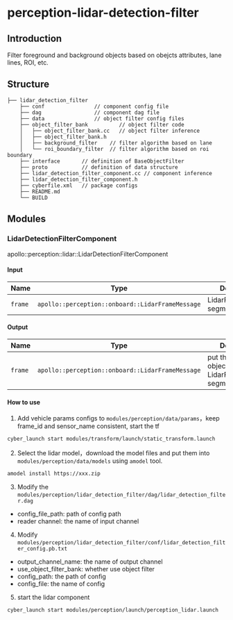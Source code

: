 # perception-lidar-detection-filter

## Introduction

Filter foreground and background objects based on obejcts attributes, lane lines, ROI, etc.

## Structure

```
├── lidar_detection_filter
    ├── conf                // component config file
    ├── dag                 // component dag file
    ├── data                // object filter config files
    ├── object_filter_bank          // object filter code
    │   ├── object_filter_bank.cc   // object filter inference
    │   ├── object_filter_bank.h
    │   ├── background_filter    // filter algorithm based on lane
    │   └── roi_boundary_filter  // filter algorithm based on roi boundary
    ├── interface       // definition of BaseObjectFilter
    ├── proto           // definition of data structure
    ├── lidar_detection_filter_component.cc // component inference
    ├── lidar_detection_filter_component.h
    ├── cyberfile.xml   // package configs
    ├── README.md
    └── BUILD
```

## Modules

### LidarDetectionFilterComponent

apollo::perception::lidar::LidarDetectionFilterComponent

#### Input

| Name    | Type                                             | Description                    |
| ------- | ------------------------------------------------ | ------------------------------ |
| `frame` | `apollo::perception::onboard::LidarFrameMessage` | LidarFrame‘s segmented_objects |

#### Output

| Name    | Type                                             | Description                                                   |
| ------- | ------------------------------------------------ | ------------------------------------------------------------- |
| `frame` | `apollo::perception::onboard::LidarFrameMessage` | put the preserved objects into LidarFrame‘s segmented_objects |

#### How to use

1. Add vehicle params configs to `modules/perception/data/params`，keep frame_id and sensor_name consistent, start the
   tf

```bash
cyber_launch start modules/transform/launch/static_transform.launch
```

2. Select the lidar model，download the model files and put them into `modules/perception/data/models` using `amodel`
   tool.

```bash
amodel install https://xxx.zip
```

3. Modify the `modules/perception/lidar_detection_filter/dag/lidar_detection_filter.dag`

- config_file_path: path of config path
- reader channel: the name of input channel

4. Modify `modules/perception/lidar_detection_filter/conf/lidar_detection_filter_config.pb.txt`

- output_channel_name: the name of output channel
- use_object_filter_bank: whether use object filter
- config_path: the path of config
- config_file: the name of config

5. start the lidar component

```bash
cyber_launch start modules/perception/launch/perception_lidar.launch
```
